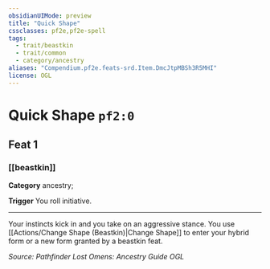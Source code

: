 ```yaml
---
obsidianUIMode: preview
title: "Quick Shape"
cssclasses: pf2e,pf2e-spell
tags:
  - trait/beastkin
  - trait/common
  - category/ancestry
aliases: "Compendium.pf2e.feats-srd.Item.DmcJtpMBSh3R5MHI"
license: OGL
---
```

# Quick Shape `pf2:0`
## Feat 1
### [[beastkin]]

**Category** ancestry; 




**Trigger** You roll initiative.

* * *

Your instincts kick in and you take on an aggressive stance. You use [[Actions/Change Shape (Beastkin)|Change Shape]] to enter your hybrid form or a new form granted by a beastkin feat.

*Source: Pathfinder Lost Omens: Ancestry Guide*
*OGL*
